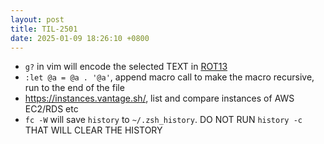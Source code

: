 ```yaml
---
layout: post
title: TIL-2501
date: 2025-01-09 18:26:10 +0800
---
```


- `g?` in vim will encode the selected TEXT in [ROT13](https://en.wikipedia.org/wiki/ROT13)
- `:let @a = @a . '@a'`, append macro call to make the macro recursive, run to the end of the file
- <https://instances.vantage.sh/>, list and compare instances of AWS EC2/RDS etc
- `fc -W` will save `history` to `~/.zsh_history`. DO NOT RUN `history -c` THAT WILL CLEAR THE HISTORY

